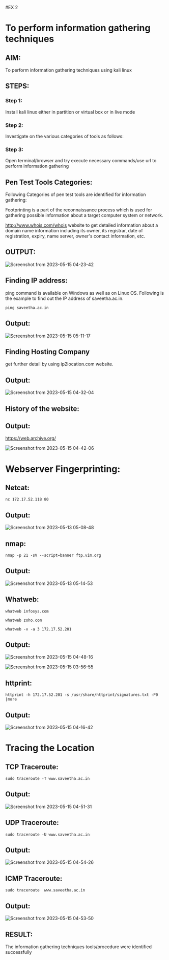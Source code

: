 #EX 2
# To perform information gathering techniques

## AIM:

To perform information gathering techniques using kali linux 

## STEPS:

### Step 1:

Install kali linux either in partition or virtual box or in live mode

### Step 2:

Investigate on the various categories of tools as follows:

### Step 3:
Open terminal/browser and try execute necessary commands/use url to perform information gathering

## Pen Test Tools Categories:  

Following Categories of pen test tools are identified for information gathering:

Footprinting is a part of the reconnaissance process which is used for gathering possible information about a target computer system or network.

http://www.whois.com/whois website to get detailed information about a domain name information including its owner, its registrar, date of registration, expiry, name server, owner's contact information, etc.


## OUTPUT:

![Screenshot from 2023-05-15 04-23-42](https://github.com/A-Thiyagarajan/InformationGathering/assets/118707693/505c1008-6602-4c30-a18f-a19831193609)




## Finding IP address:
ping command is available on Windows as well as on Linux OS. Following is the example to find out the IP address of saveetha.ac.in.
```
ping saveetha.ac.in
```
## Output:

![Screenshot from 2023-05-15 05-11-17](https://github.com/A-Thiyagarajan/InformationGathering/assets/118707693/18c141eb-f997-4e6a-970b-1278bf0f085f)

## Finding Hosting Company
get further detail by using ip2location.com website.
## Output:

![Screenshot from 2023-05-15 04-32-04](https://github.com/A-Thiyagarajan/InformationGathering/assets/118707693/ad2a8edd-7197-44ae-9f54-94375c7114a9)


## History of the website:
## Output:
https://web.archive.org/


![Screenshot from 2023-05-15 04-42-06](https://github.com/A-Thiyagarajan/InformationGathering/assets/118707693/192a1d85-246e-45ad-bcd0-0a70e209c601)




# Webserver Fingerprinting:

## Netcat:
```
nc 172.17.52.118 80
```
## Output:


![Screenshot from 2023-05-13 05-08-48](https://github.com/A-Thiyagarajan/InformationGathering/assets/118707693/7c38b307-51d1-45b5-85ec-751ed930ba9b)


## nmap:
```
nmap -p 21 -sV --script=banner ftp.vim.org
```
## Output:

![Screenshot from 2023-05-13 05-14-53](https://github.com/A-Thiyagarajan/InformationGathering/assets/118707693/4631c0fd-1296-4c74-82fa-8950c48c5a61)



## Whatweb:
```
whatweb infosys.com
```
```
whatweb zoho.com
```
```
whatweb -v -a 3 172.17.52.201
```
## Output:

![Screenshot from 2023-05-15 04-48-16](https://github.com/A-Thiyagarajan/InformationGathering/assets/118707693/ab6e52ed-b1c2-4c7c-b4cb-edc75d6de5e6)

![Screenshot from 2023-05-15 03-56-55](https://github.com/A-Thiyagarajan/InformationGathering/assets/118707693/3daa0d6f-df5d-4571-bf8b-c2fe63bbc3cc)


## httprint:
```
httprint -h 172.17.52.201 -s /usr/share/httprint/signatures.txt -P0 |more
```
## Output:

![Screenshot from 2023-05-15 04-16-42](https://github.com/A-Thiyagarajan/InformationGathering/assets/118707693/a70e6db5-d324-4bee-80f9-9dfdf9b37338)




# Tracing the Location
## TCP Traceroute:
```
sudo traceroute -T www.saveetha.ac.in
```
## Output:


![Screenshot from 2023-05-15 04-51-31](https://github.com/A-Thiyagarajan/InformationGathering/assets/118707693/a4c85efc-4084-4513-895e-325f5f53f5f7)



## UDP Traceroute:
```
sudo traceroute -U www.saveetha.ac.in
```
## Output:


![Screenshot from 2023-05-15 04-54-26](https://github.com/A-Thiyagarajan/InformationGathering/assets/118707693/8c7b84b9-8045-45c3-ba6a-f2af47f40e5e)



## ICMP Traceroute:
```
sudo traceroute  www.saveetha.ac.in
```
## Output:

![Screenshot from 2023-05-15 04-53-50](https://github.com/A-Thiyagarajan/InformationGathering/assets/118707693/00a45edd-a2df-4cc6-858c-87d5b4a6b659)



## RESULT:
The information gathering techniques tools/procedure were  identified successfully
